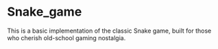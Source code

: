 # Snake_game
This is a basic implementation of the classic Snake game, built for those who cherish old-school gaming nostalgia.
